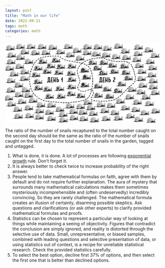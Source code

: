 ```yaml
---
layout: post
title: "Math in our life"
date: 2022-09-21
tags: math
categories: math
---
```


![img](./images/math_snail.png)

The ratio of the number of snails recaptured to the total number caught on the second day should be the same as the ratio of the number of snails caught on the first day to the total number of snails in the garden, tagged and untagged.

1. What is done, it is done. A lot of processes are following [exponential growth](https://en.wikipedia.org/wiki/Exponential_growth) rule. Don't forget it.
2. It is always better to check twice to increase probability of the right answer.
3. People tend to take mathematical formulas on faith, agree with them by default and do not require further explanation. The aura of mystery that surrounds many mathematical calculations makes them sometimes mysteriously incomprehensible and (often undeservedly) incredibly convincing. So they are rarely challenged. The mathematical formula creates an illusion of certainty, disarming possible skeptics. Ask questions and clarifications (or ask other experts) to clarify provided mathematical formulas and proofs.
4. Statistics can be chosen to represent a particular way of looking at things while maintaining a seeing of objectivity. Figures that contradict the conclusion are simply ignored, and reality is distorted through the selective use of data. Small, unrepresentative, or biased samples, combined with leading questions and selective presentation of data, or using statistics out of context, is a recipe for unreliable statistical research. Check the provided statistics carefully.
5. To select the best option, decline first 37% of options, and then select the first one that is better than declined options.
